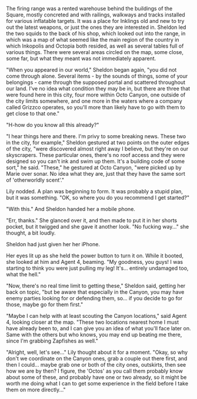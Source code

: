 The firing range was a rented warehouse behind the buildings of the Square, mostly concreted and with railings, walkways and tracks installed for various inflatable targets. It was a place for Inklings old and new to try out the latest weapons, or just the ones they are interested in. Sheldon led the two squids to the back of his shop, which looked out into the range, in which was a map of what seemed like the main region of the country in which Inkopolis and Octopia both resided, as well as several tables full of various things. There were several areas circled on the map, some close, some far, but what they meant was not immediately apparent.

"When you appeared in our world," Sheldon began again, "you did not come through alone. Several items - by the sounds of things, some of your belongings - came through the supposed portal and scattered throughout our land. I've no idea what condition they may be in, but there are three that were found here in this city, four more within Octo Canyon, one outside of the city limits somewhere, and one more in the waters where a company called Grizzco operates, so you'll more than likely have to go with them to get close to that one."

"H-how do you know all this already?"

"I hear things here and there. I'm privy to some breaking news. These two in the city, for example," Sheldon gestured at two points on the outer edges of the city, "were discovered almost right away I believe, but they're on our skyscrapers. These particular ones, there's no roof access and they were designed so you can't ink and swim up them. It's a building code of some sort," he said. "These," he gestured at Octo Canyon, "were picked up by Marie over sonar. No idea what they are, just that they have the same sort of 'otherworldly scent'."

Lily nodded. A plan was beginning to form. It was probably a stupid plan, but it was something. "OK, so where you do you recommend I get started?"

"With this." And Sheldon handed her a mobile phone.

"Err, thanks." She glanced over it, and then made to put it in her shorts pocket, but it twigged and she gave it another look. "No fucking way..." she thought, a bit loudly.

Sheldon had just given her her iPhone.

Her eyes lit up as she held the power button to turn it on. While it booted, she looked at him and Agent 4, beaming. "My goodness, you guys! I was starting to think you were just pulling my leg! It's... entirely undamaged too, what the hell."

"Now, there's no real time limit to getting these," Sheldon said, getting her back on topic, "but be aware that especially in the Canyon, you may have enemy parties looking for or defending them, so... if you decide to go for those, maybe go for them first."

"Maybe I can help with at least scouting the Canyon locations," said Agent 4, looking closer at the map. "These two locations nearest home I must have already been to, and I can give you an idea of what you'll face later on. Same with the others but who knows, you may end up beating me there, since I'm grabbing Zapfishes as well." 

"Alright, well, let's see..." Lily thought about it for a moment. "Okay, so why don't we coordinate on the Canyon ones, grab a couple out there first, and then I could... maybe grab one or both of the city ones, outskirts, then see how we are by then? I figure, the 'Octos' as you call them probably know about some of these, and probably have one or two already, so it might be worth me doing what I can to get some experience in the field before I take them on more directly..."